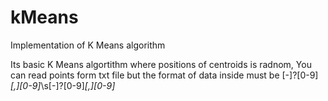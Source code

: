 # kMeans
Implementation of K Means algorithm

Its basic K Means algortithm where positions of centroids is radnom,
You can read points form txt file but the format of data inside must be [-]?[0-9]*[,][0-9]*\s[-]?[0-9]*[,][0-9]*

